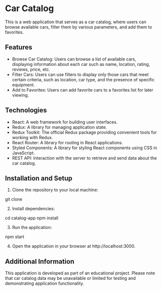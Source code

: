 # Car Catalog

This is a web application that serves as a car catalog, where users can browse available cars, filter them by various parameters, and add them to favorites.

## Features

- Browse Car Catalog: Users can browse a list of available cars, displaying information about each car such as name, location, rating, reviews, price, etc.
- Filter Cars: Users can use filters to display only those cars that meet certain criteria, such as location, car type, and the presence of specific equipment.
- Add to Favorites: Users can add favorite cars to a favorites list for later viewing.

## Technologies

- React: A web framework for building user interfaces.
- Redux: A library for managing application state.
- Redux Toolkit: The official Redux package providing convenient tools for working with Redux.
- React Router: A library for routing in React applications.
- Styled Components: A library for styling React components using CSS in JavaScript.
- REST API: Interaction with the server to retrieve and send data about the car catalog.

## Installation and Setup

1. Clone the repository to your local machine:

git clone <repository URL>

2. Install dependencies:

cd catalog-app
npm install

3. Run the application:

npm start

4. Open the application in your browser at http://localhost:3000.

## Additional Information

This application is developed as part of an educational project. Please note that car catalog data may be unavailable or limited for testing and demonstrating application functionality.